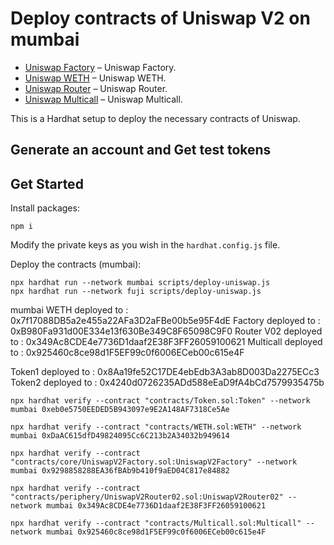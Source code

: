 # Deploy contracts of Uniswap V2 on mumbai
- [Uniswap Factory](https://mumbai.polygonscan.com/address/0xB980Fa931d00E334e13f630Be349C8F65098C9F0) – Uniswap Factory.
- [Uniswap WETH](https://mumbai.polygonscan.com/address/0x7f17088DB5a2e455a22AFa3D2aFBe00b5e95F4dE) – Uniswap WETH.
- [Uniswap Router](https://mumbai.polygonscan.com/address/0x349Ac8CDE4e7736D1daaf2E38F3FF26059100621) – Uniswap Router.
- [Uniswap Multicall](https://mumbai.polygonscan.com/address/0x925460c8ce98d1F5EF99c0f6006ECeb00c615e4F) – Uniswap Multicall.


This is a Hardhat setup to deploy the necessary contracts of Uniswap.
## Generate an account and Get test tokens

## Get Started

Install packages:
```
npm i
```

Modify the private keys as you wish in the `hardhat.config.js` file.

Deploy the contracts (mumbai):
```
npx hardhat run --network mumbai scripts/deploy-uniswap.js
npx hardhat run --network fuji scripts/deploy-uniswap.js
```

mumbai
WETH deployed to : 0x7f17088DB5a2e455a22AFa3D2aFBe00b5e95F4dE
Factory deployed to : 0xB980Fa931d00E334e13f630Be349C8F65098C9F0
Router V02 deployed to :  0x349Ac8CDE4e7736D1daaf2E38F3FF26059100621
Multicall deployed to : 0x925460c8ce98d1F5EF99c0f6006ECeb00c615e4F

Token1 deployed to : 0x8Aa19fe52C17DE4ebEdb3A3ab8D003Da2275ECc3
Token2 deployed to : 0x4240d0726235ADd588eEaD9fA4bCd7579935475b


```
npx hardhat verify --contract "contracts/Token.sol:Token" --network mumbai 0xeb0e5750EEDED5B943097e9E2A148AF7318Ce5Ae

npx hardhat verify --contract "contracts/WETH.sol:WETH" --network mumbai 0xDaAC615dfD49824095Cc6C213b2A34032b949614

npx hardhat verify --contract "contracts/core/UniswapV2Factory.sol:UniswapV2Factory" --network mumbai 0x9298858288EA36fBAb9b410f9aED04C817e84882

npx hardhat verify --contract "contracts/periphery/UniswapV2Router02.sol:UniswapV2Router02" --network mumbai 0x349Ac8CDE4e7736D1daaf2E38F3FF26059100621

npx hardhat verify --contract "contracts/Multicall.sol:Multicall" --network mumbai 0x925460c8ce98d1F5EF99c0f6006ECeb00c615e4F

```
